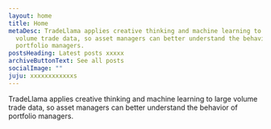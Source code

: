 ```yaml
---
layout: home
title: Home
metaDesc: TradeLlama applies creative thinking and machine learning to large
  volume trade data, so asset managers can better understand the behavior of
  portfolio managers.
postsHeading: Latest posts xxxxx
archiveButtonText: See all posts
socialImage: ""
juju: xxxxxxxxxxxxs
---
```

TradeLlama applies creative thinking and machine learning to large volume trade data, so asset managers can better understand the behavior of portfolio managers.